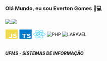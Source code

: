   ### Olá Mundo, eu sou Everton Gomes 👋💻

<a href="https://github.com/evertonmarianogomes">
  <img height=200 align="center" src="https://github-readme-stats.vercel.app/api?username=evertonmarianogomes&show_icons=true&theme=dark" />
</a>
<a href="https://github.com/evertonmarianogomes">
  <img height=200 align="center" src="https://github-readme-stats.vercel.app/api/top-langs?username=evertonmarianogomes&layout=compact&langs_count=8&card_width=250" />
</a>

<div style="display: inline_block"><br>
  <img align="center" alt="JS" height="30" width="40" src="https://raw.githubusercontent.com/devicons/devicon/master/icons/javascript/javascript-plain.svg">
  <img align="center" alt="TS" height="30" width="40" src="https://raw.githubusercontent.com/devicons/devicon/master/icons/typescript/typescript-plain.svg">
  <img align="center" alt="React-TS" height="30" width="40" src="https://raw.githubusercontent.com/devicons/devicon/master/icons/react/react-original.svg">
  <img align="center" alt="PHP" height="30" width="40" src="https://cdn.jsdelivr.net/gh/devicons/devicon@latest/icons/php/php-original.svg">
  <img align="center" alt="LARAVEL" height="30" width="40" src="https://cdn.jsdelivr.net/gh/devicons/devicon@latest/icons/laravel/laravel-original.svg" />
</div>


<br/>

##### UFMS - SISTEMAS DE INFORMAÇÃO

  
